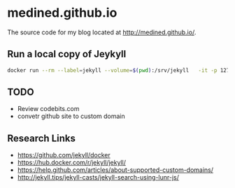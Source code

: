 # medined.github.io

The source code for my blog located at <http://medined.github.io/>.

## Run a local copy of Jeykyll

```bash
docker run --rm --label=jekyll --volume=$(pwd):/srv/jekyll   -it -p 127.0.0.1:4000:4000 jekyll/jekyll
```

## TODO

* Review codebits.com
* convetr github site to custom domain

## Research Links

* <https://github.com/jekyll/docker>
* <https://hub.docker.com/r/jekyll/jekyll/>
* <https://help.github.com/articles/about-supported-custom-domains/>
* <http://jekyll.tips/jekyll-casts/jekyll-search-using-lunr-js/>
